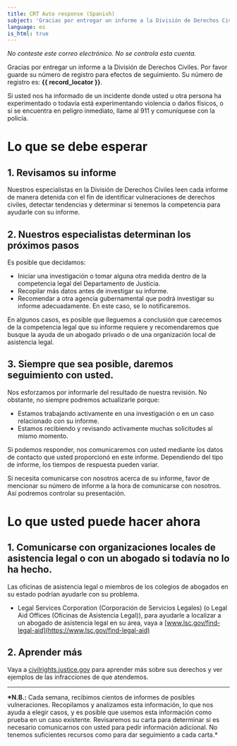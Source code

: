 ```yaml
---
title: CRT Auto response (Spanish)
subject: 'Gracias por entregar un informe a la División de Derechos Civiles'
language: es
is_html: true
---
```


_No conteste este correo electrónico. No se controla esta cuenta._

Gracias por entregar un informe a la División de Derechos Civiles. Por favor guarde su número de registro para efectos de seguimiento. Su número de registro es: **{{ record_locator }}**.

Si usted nos ha informado de un incidente donde usted u otra persona ha experimentado o todavía está experimentando violencia o daños físicos, o si se encuentra en peligro inmediato, llame al 911 y comuníquese con la policía.

# Lo que se debe esperar

## 1. Revisamos su informe

Nuestros especialistas en la División de Derechos Civiles leen cada informe de manera detenida con el fin de identificar vulneraciones de derechos civiles, detectar tendencias y determinar si tenemos la competencia para ayudarle con su informe.

## 2. Nuestros especialistas determinan los próximos pasos

Es posible que decidamos:

- Iniciar una investigación o tomar alguna otra medida dentro de la competencia legal del Departamento de Justicia.
- Recopilar más datos antes de investigar su informe.
- Recomendar a otra agencia gubernamental que podrá investigar su informe adecuadamente. En este caso, se lo notificaremos.

En algunos casos, es posible que lleguemos a conclusión que carecemos de la competencia legal que su informe requiere y recomendaremos que busque la ayuda de un abogado privado o de una organización local de asistencia legal.

## 3. Siempre que sea posible, daremos seguimiento con usted.

Nos esforzamos por informarle del resultado de nuestra revisión. No obstante, no siempre podremos actualizarle porque:

- Estamos trabajando activamente en una investigación o en un caso relacionado con su informe.
- Estamos recibiendo y revisando activamente muchas solicitudes al mismo momento.

Si podemos responder, nos comunicaremos con usted mediante los datos de contacto que usted proporcionó en este informe. Dependiendo del tipo de informe, los tiempos de respuesta pueden variar.

Si necesita comunicarse con nosotros acerca de su informe, favor de mencionar su número de informe a la hora de comunicarse con nosotros. Así podremos controlar su presentación.

# Lo que usted puede hacer ahora

## 1. Comunicarse con organizaciones locales de asistencia legal o con un abogado si todavía no lo ha hecho.

Las oficinas de asistencia legal o miembros de los colegios de abogados en su estado podrían ayudarle con su problema.

- Legal Services Corporation (Corporación de Servicios Legales) (o Legal Aid Offices (Oficinas de Asistencia Legal)), para ayudarle a localizar a un abogado de asistencia legal en su área, vaya a [www.lsc.gov/find-legal-aid](https://www.lsc.gov/find-legal-aid)

## 2. Aprender más

Vaya a [civilrights.justice.gov](https://civilrights.justice.gov?lang=es) para aprender más sobre sus derechos y ver ejemplos de las infracciones de que atendemos.

---

**\*N.B.:** Cada semana, recibimos cientos de informes de posibles vulneraciones. Recopilamos y analizamos esta información, lo que nos ayuda a elegir casos, y es posible que usemos esta información como prueba en un caso existente. Revisaremos su carta para determinar si es necesario comunicarnos con usted para pedir información adicional. No tenemos suficientes recursos como para dar seguimiento a cada carta.\*
